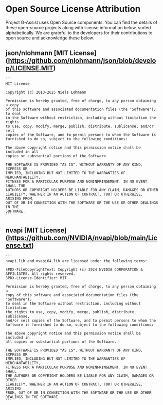 # Open Source License Attribution

   Project G-Assist uses Open Source components. You can find the details of these open-source projects along with license information below, sorted alphabetically.
   We are grateful to the developers for their contributions to open source and acknowledge these below.

## json/nlohmann [MIT License] (https://github.com/nlohmann/json/blob/develop/LICENSE.MIT)

    ```
    MIT License 

    Copyright (c) 2013-2025 Niels Lohmann

    Permission is hereby granted, free of charge, to any person obtaining a copy
    of this software and associated documentation files (the "Software"), to deal
    in the Software without restriction, including without limitation the rights
    to use, copy, modify, merge, publish, distribute, sublicense, and/or sell
    copies of the Software, and to permit persons to whom the Software is
    furnished to do so, subject to the following conditions:

    The above copyright notice and this permission notice shall be included in all
    copies or substantial portions of the Software.

    THE SOFTWARE IS PROVIDED "AS IS", WITHOUT WARRANTY OF ANY KIND, EXPRESS OR
    IMPLIED, INCLUDING BUT NOT LIMITED TO THE WARRANTIES OF MERCHANTABILITY,
    FITNESS FOR A PARTICULAR PURPOSE AND NONINFRINGEMENT. IN NO EVENT SHALL THE
    AUTHORS OR COPYRIGHT HOLDERS BE LIABLE FOR ANY CLAIM, DAMAGES OR OTHER
    LIABILITY, WHETHER IN AN ACTION OF CONTRACT, TORT OR OTHERWISE, ARISING FROM,
    OUT OF OR IN CONNECTION WITH THE SOFTWARE OR THE USE OR OTHER DEALINGS IN THE
    SOFTWARE.
    ```
## nvapi [MIT License] (https://github.com/NVIDIA/nvapi/blob/main/License.txt)

    ```
    nvapi.lib and nvapi64.lib are licensed under the following terms:

    SPDX-FileCopyrightText: Copyright (c) 2024 NVIDIA CORPORATION & AFFILIATES. All rights reserved.
    SPDX-License-Identifier: MIT

    Permission is hereby granted, free of charge, to any person obtaining a 
    copy of this software and associated documentation files (the "Software"),
    to deal in the Software without restriction, including without limitation
    the rights to use, copy, modify, merge, publish, distribute, sublicense,
    and/or sell copies of the Software, and to permit persons to whom the
    Software is furnished to do so, subject to the following conditions:

    The above copyright notice and this permission notice shall be included in
    all copies or substantial portions of the Software.

    THE SOFTWARE IS PROVIDED "AS IS", WITHOUT WARRANTY OF ANY KIND, EXPRESS OR
    IMPLIED, INCLUDING BUT NOT LIMITED TO THE WARRANTIES OF MERCHANTABILITY,
    FITNESS FOR A PARTICULAR PURPOSE AND NONINFRINGEMENT. IN NO EVENT SHALL
    THE AUTHORS OR COPYRIGHT HOLDERS BE LIABLE FOR ANY CLAIM, DAMAGES OR OTHER
    LIABILITY, WHETHER IN AN ACTION OF CONTRACT, TORT OR OTHERWISE, ARISING
    FROM, OUT OF OR IN CONNECTION WITH THE SOFTWARE OR THE USE OR OTHER
    DEALINGS IN THE SOFTWARE.
    ```